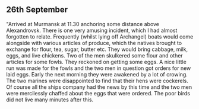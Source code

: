 ## 26th September

"Arrived at Murmansk at 11.30 anchoring some distance above Alexandrovsk. There is one very amusing incident, which I had almost forgotten to relate. Frequently (whilst lying off Archangel) boats would come alongside with various articles of produce, which the natives brought to exchange for flour, tea, sugar, butter etc. They would bring cabbage, milk, eggs, and live chickens. Two of the men skulkered some flour and other articles for some fowls. They reckoned on getting some eggs. A nice little run was made for the fowls and the two men in question got orders for new laid eggs. Early the next morning they were awakened by a lot of crowing. The two marines were disappointed to find that their hens were cockerels. Of course all the ships company had the news by this time and the two men were mercilessly chaffed about the eggs that were ordered. The poor birds did not live many minutes after this.